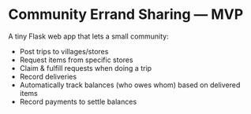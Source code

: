 # Community Errand Sharing — MVP

A tiny Flask web app that lets a small community:
- Post trips to villages/stores
- Request items from specific stores
- Claim & fulfill requests when doing a trip
- Record deliveries
- Automatically track balances (who owes whom) based on delivered items
- Record payments to settle balances

